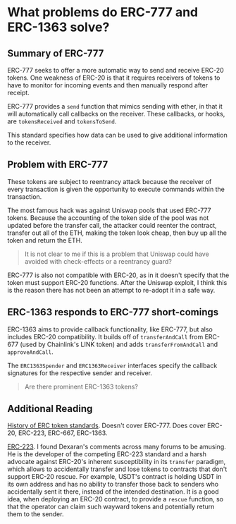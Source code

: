 # What problems do ERC-777 and ERC-1363 solve?

## Summary of ERC-777

ERC-777 seeks to offer a more automatic way to send and receive ERC-20 tokens. One weakness of ERC-20 is that it requires receivers of tokens to have to monitor for incoming events and then manually respond after receipt.

ERC-777 provides a `send` function that mimics sending with ether, in that it will automatically call callbacks on the receiver.  These callbacks, or hooks, are `tokensReceived` and `tokensToSend`.

This standard specifies how data can be used to give additional information to the receiver.

## Problem with ERC-777

These tokens are subject to reentrancy attack because the receiver of every transaction is given the opportunity to execute commands within the transaction.

The most famous hack was against Uniswap pools that used ERC-777 tokens.  Because the accounting of the token side of the pool was not updated before the transfer call, the attacker could reenter the contract, transfer out all of the ETH, making the token look cheap, then buy up all the token and return the ETH.

> It is not clear to me if this is a problem that Uniswap could have avoided with check-effects or a reentrancy guard?

ERC-777 is also not compatible with ERC-20, as in it doesn't specify that the token must support ERC-20 functions.  After the Uniswap exploit, I think this is the reason there has not been an attempt to re-adopt it in a safe way.

## ERC-1363 responds to ERC-777 short-comings

ERC-1363 aims to provide callback functionality, like ERC-777, but also includes ERC-20 compatibility.  It builds off of `transferAndCall` from ERC-677 (used by Chainlink's LINK token) and adds `transferFromAndCall` and `approveAndCall`.

The `ERC1363Spender` and `ERC1363Receiver` interfaces specify the callback signatures for the respective sender and receiver.

> Are there prominent ERC-1363 tokens?

## Additional Reading

[History of ERC token standards](https://medium.com/immunefi/how-erc-standards-work-part-1-c9795803f459).  Doesn't cover ERC-777.  Does cover ERC-20, ERC-223, ERC-667, ERC-1363.

[ERC-223](https://github.com/Dexaran/ERC223-token-standard).  I found Dexaran's comments across many forums to be amusing.  He is the developer of the competing ERC-223 standard and a harsh advocate against ERC-20's inherent susceptibility in its `transfer` paradigm, which allows to accidentally transfer and lose tokens to contracts that don't support ERC-20 rescue.  For example, USDT's contract is holding USDT in its own address and has no ability to transfer those back to senders who accidentally sent it there, instead of the intended destination.  It is a good idea, when deploying an ERC-20 contract, to provide a `rescue` function, so that the operator can claim such wayward tokens and potentially return them to the sender.

